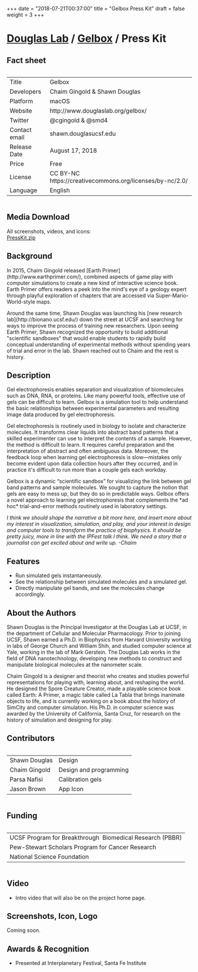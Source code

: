 +++
date = "2018-07-21T00:37:00"
title = "Gelbox Press Kit"
draft = false
weight = 3
+++

<!-- This page derives from themes/bulma/layouts/_default/single.html -->

<h1><a href="/">Douglas Lab</a> / <a href="/gelbox/">Gelbox</a> / Press Kit</h1>

<h2>Fact sheet</h2>

<div class="container">
  <div class="columns">
    <div class="column is-8">
      <table class="table is-bordered is-striped is-hoverable">
        <tr><td>Title        </td><td>Gelbox                                                   </td></tr>
        <tr><td>Developers   </td><td>Chaim Gingold &amp; Shawn Douglas                        </td></tr>
        <tr><td>Platform     </td><td>macOS                                                    </td></tr>
        <tr><td>Website      </td><td>http://www.douglaslab.org/gelbox/                        </td></tr>
        <tr><td>Twitter      </td><td>@cgingold &amp; @smd4                                    </td></tr>
        <tr><td>Contact email</td><td>shawn.douglas<i class="fal fa-at"></i>ucsf.edu           </td></tr>
        <tr><td>Release Date </td><td>August 17, 2018                                          </td></tr>
        <tr><td>Price        </td><td>Free                                                     </td></tr>
        <tr><td>License      </td><td>CC BY-NC https://creativecommons.org/licenses/by-nc/2.0/ </td></tr>
        <tr><td>Language     </td><td>English                                                  </td></tr>
      </table>
    </div>
  </div>
</div>

<h2>Media Download</h2>

<div class="level">
  <div class="level-left">
    <div class="level-item">
      All screenshots, videos, and icons:
    </div>
    <div class="level-item">
      <a href="./gelboxpresskit.zip" class="button is-warning"><i class="fas fa-fw fa-arrow-to-bottom"></i> PressKit.zip</a>
    </div>
  </div>
</div>

<h2>Background</h2>

<p>
In 2015, Chaim Gingold released [Earth Primer](http://www.earthprimer.com/), combined aspects of game play with computer simulations to create a new kind of interactive science book. Earth Primer offers readers a peek into the mind's eye of a geology expert through playful exploration of chapters that are accessed via Super-Mario-World-style maps.
</p>
<p>
Around the same time, Shawn Douglas was launching his [new research lab](http://bionano.ucsf.edu/) down the street at UCSF and searching for ways to improve the process of training new researchers. Upon seeing Earth Primer, Shawn recognized the opportunity to build additional "scientific sandboxes" that would enable students to rapidly build conceptual understanding of experimental methods without spending years of trial and error in the lab. Shawn reached out to Chaim and the rest is history.
</p>

<h2>Description</h2>

<p>
Gel electrophoresis enables separation and visualization of biomolecules such as DNA, RNA, or proteins. Like many powerful tools, effective use of gels can be difficult to learn. Gelbox is a simulation tool to help understand the basic relationships between experimental parameters and resulting image data produced by gel electrophoresis.
</p>
<p>
Gel electrophoresis is routinely used in biology to isolate and characterize molecules. It transforms clear liquids into abstract band patterns that a skilled experimenter can use to interpret the contents of a sample. However, the method is difficult to learn. It requires careful preparation and the interpretation of abstract and often ambiguous data. Moreover, the feedback loop when learning gel electrophoresis is slow—mistakes only become evident upon data collection hours after they occurred, and in practice it's difficult to run more than a couple gels each workday.
</p>
<p>
Gelbox is a dynamic “scientific sandbox” for visualizing the link between gel band patterns and sample molecules. We sought to capture the notion that gels are easy to mess up, but they do so in predictable ways. Gelbox offers a novel approach to learning gel electrophoresis that complements the *ad hoc* trial-and-error methods routinely used in laboratory settings.

<p class="notification is-info has-text-black box">
<em>I think we should shape the narrative a bit more here, and insert more about my interest in visualization, simulation, and play, and your interest in design and computer tools to transform the practice of biophysics. It should be pretty juicy, more in line with the IPFest talk I think. We need a story that a journalist can get excited about and write up. -Chaim</em>
</p>

<h2>Features</h2>

<ul>
  <li>Run simulated gels instantaneously.</li>
  <li>See the relationship between simulated molecules and a simulated gel.</li>
  <li>Directly manipulate gel bands, and see the molecules change accordingly.</li>
</ul>

<h2>About the Authors</h2>

Shawn Douglas is the Principal Investigator at the Douglas Lab at UCSF, in the department of Cellular and Molecular Pharmacology. Prior to joining UCSF, Shawn earned a Ph.D. in Biophysics from Harvard University working in labs of George Church and William Shih, and studied computer science at Yale, working in the lab of Mark Gerstein. The Douglas Lab works in the field of DNA nanotechnology, developing new methods to construct and manipulate biological molecules at the nanometer scale.

Chaim Gingold is a designer and theorist who creates and studies powerful representations for playing with, learning about, and reshaping the world. He designed the Spore Creature Creator, made a playable science book called Earth: A Primer, a magic table called La Tabla that brings inanimate objects to life, and is currently working on a book about the history of SimCity and computer simulation. His Ph.D. in computer science was awarded by the University of California, Santa Cruz, for research on the history of simulation and designing for play.

<h2>Contributors</h2>

<div class="container">
  <div class="columns">
    <div class="column is-6">
      <table class="table is-bordered is-striped is-hoverable">
        <tr><td> Shawn Douglas </td><td>Design                 </td></tr>
        <tr><td> Chaim Gingold </td><td>Design and programming </td></tr>
        <tr><td> Parsa Nafisi  </td><td>Calibration gels       </td></tr>
        <tr><td> Jason Brown   </td><td>App Icon               </td></tr>
      </table>
    </div>
  </div>
</div>

<h2>Funding</h2>

<div class="container">
  <div class="columns">
    <div class="column is-7">
      <table class="table is-bordered is-striped is-hoverable">
        <tr><td>UCSF Program for Breakthrough  Biomedical Research (PBBR)</td></tr>
        <tr><td>Pew-Stewart Scholars Program for Cancer Research</td></tr>
        <tr><td>National Science Foundation</td></tr>
      </table>
    </div>
  </div>
</div>

<h2>Video</h2>

<ul>
  <li>Intro video that will also be on the project home page.</li>
</ul>

<h2>Screenshots, Icon, Logo</h2>

Coming soon.

<h2>Awards & Recognition</h2>

<ul>
  <li>Presented at Interplanetary Festival, Santa Fe Institute</li>
</ul>
